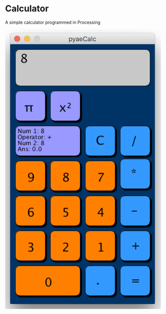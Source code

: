 # Calculator
A simple calculator programmed in Processing

![Calculator](https://github.com/MaxChen11/Calculator/blob/master/Calculator.png)
